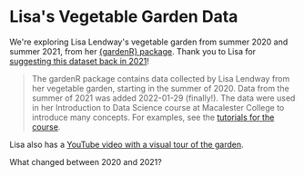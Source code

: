 # Lisa's Vegetable Garden Data

We're exploring Lisa Lendway's vegetable garden from summer 2020 and summer 2021, from her [{gardenR} package](https://github.com/llendway/gardenR).
Thank you to Lisa for [suggesting this dataset back in 2021](https://github.com/rfordatascience/tidytuesday/issues/358)!

> The gardenR package contains data collected by Lisa Lendway from her vegetable garden, starting in the summer of 2020. Data from the summer of 2021 was added 2022-01-29 (finally!). The data were used in her Introduction to Data Science course at Macalester College to introduce many concepts. For examples, see the [tutorials for the course](https://ds112-lendway.netlify.app/).

Lisa also has a [YouTube video with a visual tour of the garden](https://www.youtube.com/embed/iGMgLFIiSxo).

What changed between 2020 and 2021?
